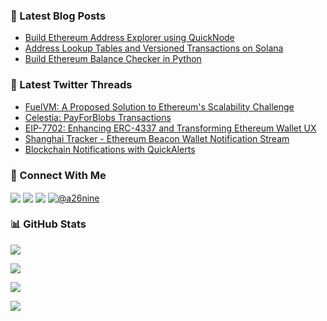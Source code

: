 ### 📗 Latest Blog Posts

<!-- BLOG-POST-LIST:START -->
- [Build Ethereum Address Explorer using QuickNode](https://abraarahmed.hashnode.dev/build-ethereum-address-explorer-using-quicknode)
- [Address Lookup Tables and Versioned Transactions on Solana](https://abraarahmed.hashnode.dev/address-lookup-tables-and-versioned-transactions-on-solana)
- [Build Ethereum Balance Checker in Python](https://abraarahmed.hashnode.dev/build-ethereum-balance-checker-in-python)
<!-- BLOG-POST-LIST:END -->

### 🧵 Latest Twitter Threads

<!--START_SECTION:typefully-->
* [FuelVM: A Proposed Solution to Ethereum's Scalability Challenge](https://typefully.com/a26nine/F5ARA7a)
* [Celestia: PayForBlobs Transactions](https://typefully.com/a26nine/tZ4LLca)
* [EIP-7702: Enhancing ERC-4337 and Transforming Ethereum Wallet UX](https://typefully.com/a26nine/aIIWfvE)
* [Shanghai Tracker - Ethereum Beacon Wallet Notification Stream](https://typefully.com/a26nine/IgwIjbw)
* [Blockchain Notifications with QuickAlerts](https://typefully.com/a26nine/4P6mjhQ)
<!--END_SECTION:typefully-->

### 🔗 Connect With Me

<p align="left">
<a href="mailto:hey@a26nine.dev" target="blank"><img align="center" src="https://img.shields.io/badge/Email-FFFFFF?style=for-the-badge&logo=About.me&logoColor=black"/></a> <a href="https://linkedin.com/in/a26nine" target="blank"><img align="center" src="https://img.shields.io/badge/LinkedIn-0077B5?style=for-the-badge&logo=linkedin&logoColor=white"/></a> <a href="https://twitter.com/a26nine" target="blank"><img align="center" src="https://img.shields.io/badge/Twitter-1DA1F2?style=for-the-badge&logo=twitter&logoColor=white"/></a> <a href="https://t.me/a26nine" target="blank"><img align="center" src="https://img.shields.io/badge/Telegram-26A5E4?style=for-the-badge&logo=telegram&logoColor=white" alt="@a26nine"/></a>
</p>

### 📊 GitHub Stats

![](https://github-readme-stats.vercel.app/api?username=a26nine&hide_title=true&include_all_commits=true&count_private=true&show_icons=true)

![](https://streak-stats.demolab.com/?user=a26nine)

![](https://github-readme-stats.vercel.app/api/top-langs/?username=a26nine&layout=compact)

![](https://komarev.com/ghpvc/?username=a26nine&color=blue)
